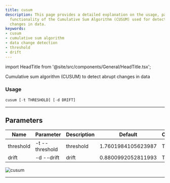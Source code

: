 ```yaml
---
title: cusum
description: This page provides a detailed explanation on the usage, parameters and
  functionality of the Cumulative Sum Algorithm (CUSUM) used for detecting abrupt
  changes in data.
keywords:
- cusum
- cumulative sum algorithm
- data change detection
- threshold
- drift
---
```


import HeadTitle from '@site/src/components/General/HeadTitle.tsx';

<HeadTitle title="economy /qa/cusum - Reference | OpenBB Terminal Docs" />

Cumulative sum algorithm (CUSUM) to detect abrupt changes in data

### Usage

```python wordwrap
cusum [-t THRESHOLD] [-d DRIFT]
```

---

## Parameters

| Name | Parameter | Description | Default | Optional | Choices |
| ---- | --------- | ----------- | ------- | -------- | ------- |
| threshold | -t  --threshold | threshold | 1.7601984105623987 | True | None |
| drift | -d  --drift | drift | 0.8800992052811993 | True | None |

![cusum](https://user-images.githubusercontent.com/46355364/154306207-d68f53f4-2f9a-4c1a-8e0e-b83d49938759.png)

---
